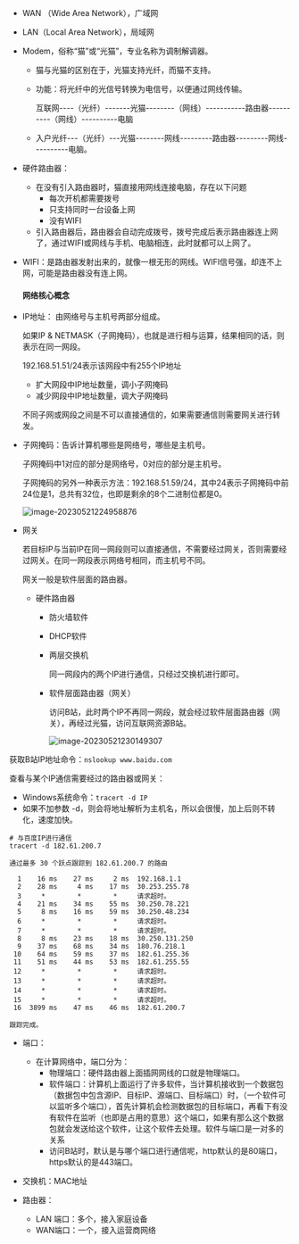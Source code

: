 - WAN （Wide Area Network），广域网

- LAN（Local Area Network），局域网

- Modem，俗称“猫”或“光猫”，专业名称为调制解调器。

  - 猫与光猫的区别在于，光猫支持光纤，而猫不支持。

  - 功能：将光纤中的光信号转换为电信号，以便通过网线传输。

    互联网----（光纤）-------光猫--------（网线）-----------路由器----------（网线）----------电脑

  - 入户光纤---（光纤）---光猫--------网线---------路由器---------网线----------电脑。 

- 硬件路由器：

  - 在没有引入路由器时，猫直接用网线连接电脑，存在以下问题
    - 每次开机都需要拨号
    - 只支持同时一台设备上网
    - 没有WIFI
  - 引入路由器后，路由器会自动完成拨号，拨号完成后表示路由器连上网了，通过WIFI或网线与手机、电脑相连，此时就都可以上网了。

- WIFI：是路由器发射出来的，就像一根无形的网线。WIFI信号强，却连不上网，可能是路由器没有连上网。

  #### 网络核心概念

- IP地址： 由网络号与主机号两部分组成。

  如果IP & NETMASK（子网掩码），也就是进行相与运算，结果相同的话，则表示在同一网段。

  192.168.51.51/24表示该网段中有255个IP地址

  - 扩大网段中IP地址数量，调小子网掩码
  - 减少网段中IP地址数量，调大子网掩码

  不同子网或网段之间是不可以直接通信的，如果需要通信则需要网关进行转发。

- 子网掩码：告诉计算机哪些是网络号，哪些是主机号。

  子网掩码中1对应的部分是网络号，0对应的部分是主机号。

  子网掩码的另外一种表示方法：192.168.51.59/24，其中24表示子网掩码中前24位是1，总共有32位，也即是剩余的8个二进制位都是0。

  ![image-20230521224958876](C:\Users\千江映月\AppData\Roaming\Typora\typora-user-images\image-20230521224958876.png)

  

- 网关

  若目标IP与当前IP在同一网段则可以直接通信，不需要经过网关，否则需要经过网关。在同一网段表示网络号相同，而主机号不同。

  网关一般是软件层面的路由器。

  - 硬件路由器

    - 防火墙软件

    - DHCP软件

    - 两层交换机

      同一网段内的两个IP进行通信，只经过交换机进行即可。

    - 软件层面路由器（网关）

      访问B站，此时两个IP不再同一网段，就会经过软件层面路由器（网关），再经过光猫，访问互联网资源B站。

      ![image-20230521230149307](C:\Users\千江映月\AppData\Roaming\Typora\typora-user-images\image-20230521230149307.png)





获取B站IP地址命令：`nslookup www.baidu.com `

查看与某个IP通信需要经过的路由器或网关：

- Windows系统命令：`tracert -d IP`
- 如果不加参数 -d，则会将地址解析为主机名，所以会很慢，加上后则不转化，速度加快。

```shell
# 与百度IP进行通信
tracert -d 182.61.200.7

通过最多 30 个跃点跟踪到 182.61.200.7 的路由

  1    16 ms    27 ms     2 ms  192.168.1.1
  2    28 ms     4 ms    17 ms  30.253.255.78
  3     *        *        *     请求超时。
  4    21 ms    34 ms    55 ms  30.250.78.221
  5     8 ms    16 ms    59 ms  30.250.48.234
  6     *        *        *     请求超时。
  7     *        *        *     请求超时。
  8     8 ms    23 ms    18 ms  30.250.131.250
  9    37 ms    68 ms    34 ms  180.76.218.1
 10    64 ms    59 ms    37 ms  182.61.255.36
 11    51 ms    44 ms    53 ms  182.61.255.55
 12     *        *        *     请求超时。
 13     *        *        *     请求超时。
 14     *        *        *     请求超时。
 15     *        *        *     请求超时。
 16  3899 ms    47 ms    46 ms  182.61.200.7

跟踪完成。
```



- 端口：
  - 在计算网络中，端口分为：
    - 物理端口：硬件路由器上面插网网线的口就是物理端口。
    - 软件端口：计算机上面运行了许多软件，当计算机接收到一个数据包（数据包中包含源IP、目标IP、源端口、目标端口）时，（一个软件可以监听多个端口），首先计算机会检测数据包的目标端口，再看下有没有软件在监听（也即是占用的意思）这个端口，如果有那么这个数据包就会发送给这个软件，让这个软件去处理。软件与端口是一对多的关系
    - 访问B站时，默认是与哪个端口进行通信呢，http默认的是80端口，https默认的是443端口。

- 交换机：MAC地址
- 路由器：
  - LAN 端口：多个，接入家庭设备
  - WAN端口：一个，接入运营商网络




